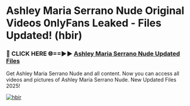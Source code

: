 # Ashley Maria Serrano Nude Original Videos 0nlyFans Leaked - Files Updated! (hbir)

<h3>🔴 CLICK HERE 🌐==►► <a href="https://tinyurl.com/yc6ubb5a" rel="nofollow">Ashley Maria Serrano Nude Updated Files</a></h3>

Get Ashley Maria Serrano Nude and all content. Now you can access all videos and pictures of Ashley Maria Serrano Nude. New Updated Files 2025!

[![hbir](https://i.imgur.com/7eu0CRL.gif)](https://tinyurl.com/yc6ubb5a)
